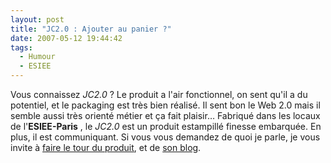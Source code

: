 ```yaml
---
layout: post
title: "JC2.0 : Ajouter au panier ?"
date: 2007-05-12 19:44:42
tags:
  - Humour
  - ESIEE
---
```


Vous connaissez _JC2.0_&nbsp;? Le produit a l'air fonctionnel, on sent qu'il a du potentiel, et le packaging est très bien réalisé. Il sent bon le Web 2.0 mais il semble aussi très orienté métier et ça fait plaisir&#8230; Fabriqué dans les locaux de l'**ESIEE-Paris** , le _JC2.0_ est un produit estampillé finesse embarquée. En plus, il est communiquant. Si vous vous demandez de quoi je parle, je vous invite à [faire le tour du produit](//choain.fr/cvjc20/), et de [son blog](http://jchoain.free.fr/wordpressfr/).